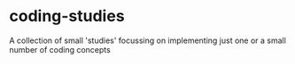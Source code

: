# coding-studies
A collection of small 'studies' focussing on implementing just one or a small number of coding concepts
